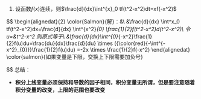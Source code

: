 1. 设函数$f(x)$连续，则$\frac{d}{dx}\int^{x}_0 tf(t^2-x^2)dt=xf(-x^2)$

$$
\begin{alignedat}{2}
\color{Salmon}{解}：&\\
 &\frac{d}{dx} \int^x_0 tf(t^2-x^2)dx=\frac{d}{dx} \int^{x^2}_{0} \frac{1}{2}f(t^2-x^2)d(t^2-x^2)\\
令u=&t^2-x^2 则原式等于\\
&\frac{d}{dx}\int^{0}_{-x^2}\frac{1}{2}f(u)du=\frac{du}{dx}\frac{d}{du} \times ({\color{red}{-\int^{-x^2}_{0}}}\frac{1}{2}f(u)du) =-2x \times \frac{1}{2}f(-x^2) 
\end{alignedat}
\color{salmon}{如果变量是下限，交换上下限需要加负号}

$$
总结：
- **积分上线变量必须保持和导数的因子相同，积分变量无所谓，但是要注意随着积分变量的改变，上限的范围也要改变**
